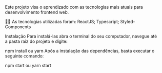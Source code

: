 Este projeto visa o aprendizado com as tecnologias mais atuais para desenvolvimento frontend web.

👨‍💻 As tecnologias utilizadas foram:
ReactJS;
Typescript;
Styled-Components



Instalação
Para instalá-las abra o terminal do seu computador, navegue até a pasta raiz do projeto e digite:

npm install
ou
yarn
Após a instalação das dependências, basta executar o seguinte comando:

npm start
ou 
yarn start
